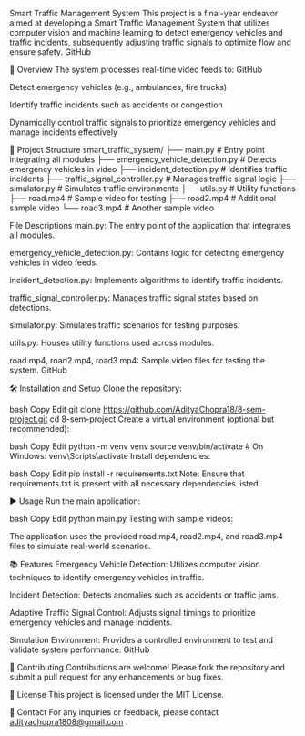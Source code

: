 Smart Traffic Management System
This project is a final-year endeavor aimed at developing a Smart Traffic Management System that utilizes computer vision and machine learning to detect emergency vehicles and traffic incidents, subsequently adjusting traffic signals to optimize flow and ensure safety.​
GitHub

🚦 Overview
The system processes real-time video feeds to:​
GitHub

Detect emergency vehicles (e.g., ambulances, fire trucks)

Identify traffic incidents such as accidents or congestion

Dynamically control traffic signals to prioritize emergency vehicles and manage incidents effectively​

📁 Project Structure
smart_traffic_system/
├── main.py                      # Entry point integrating all modules
├── emergency_vehicle_detection.py  # Detects emergency vehicles in video
├── incident_detection.py       # Identifies traffic incidents
├── traffic_signal_controller.py    # Manages traffic signal logic
├── simulator.py                # Simulates traffic environments
├── utils.py                    # Utility functions
├── road.mp4                    # Sample video for testing
├── road2.mp4                   # Additional sample video
└── road3.mp4                   # Another sample video


File Descriptions
main.py: The entry point of the application that integrates all modules.

emergency_vehicle_detection.py: Contains logic for detecting emergency vehicles in video feeds.

incident_detection.py: Implements algorithms to identify traffic incidents.

traffic_signal_controller.py: Manages traffic signal states based on detections.

simulator.py: Simulates traffic scenarios for testing purposes.

utils.py: Houses utility functions used across modules.

road.mp4, road2.mp4, road3.mp4: Sample video files for testing the system.​
GitHub

🛠️ Installation and Setup
Clone the repository:

bash
Copy
Edit
git clone https://github.com/AdityaChopra18/8-sem-project.git
cd 8-sem-project
Create a virtual environment (optional but recommended):

bash
Copy
Edit
python -m venv venv
source venv/bin/activate  # On Windows: venv\Scripts\activate
Install dependencies:

bash
Copy
Edit
pip install -r requirements.txt
Note: Ensure that requirements.txt is present with all necessary dependencies listed.

▶️ Usage
Run the main application:

bash
Copy
Edit
python main.py
Testing with sample videos:

The application uses the provided road.mp4, road2.mp4, and road3.mp4 files to simulate real-world scenarios.

📚 Features
Emergency Vehicle Detection: Utilizes computer vision techniques to identify emergency vehicles in traffic.

Incident Detection: Detects anomalies such as accidents or traffic jams.

Adaptive Traffic Signal Control: Adjusts signal timings to prioritize emergency vehicles and manage incidents.

Simulation Environment: Provides a controlled environment to test and validate system performance.​
GitHub

🤝 Contributing
Contributions are welcome! Please fork the repository and submit a pull request for any enhancements or bug fixes.​

📄 License
This project is licensed under the MIT License.​

📧 Contact
For any inquiries or feedback, please contact adityachopra1808@gmail.com .
